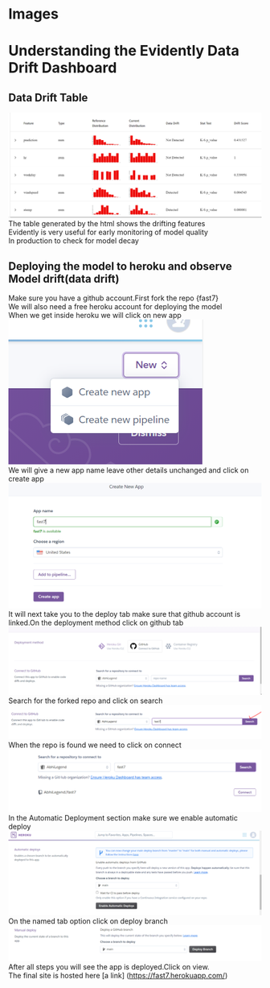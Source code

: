 # Images
# Understanding the Evidently Data Drift Dashboard
## Data Drift Table
![alt text](https://github.com/AbhiLegend/Images/blob/main/model%20drift/df.PNG) <br />
The table generated by the html shows the drifting features <br />
Evidently is very useful for early monitoring of model quality <br />
In production to check for model decay <br />
## Deploying the model to heroku and observe Model drift(data drift)
Make sure you have a github account.First fork the repo {fast7} <br />
We will also need a free heroku account for deploying the model <br />
When we get inside heroku we will click on new app <br />
![alt text](https://github.com/AbhiLegend/Images/blob/main/model%20drift/1.PNG) <br />
We will give a new app name leave other details unchanged and click on create app <br />
![alt text](https://github.com/AbhiLegend/Images/blob/main/model%20drift/2.PNG) <br />
It will next take you to the deploy tab make sure that github account is linked.On the deployment method click on github tab <br />
![alt text](https://github.com/AbhiLegend/Images/blob/main/model%20drift/3.PNG) <br />
Search for the forked repo and click on search <br />
![alt text](https://github.com/AbhiLegend/Images/blob/main/model%20drift/4.PNG) <br />
When the repo is found we need to click on connect <br />
![alt text](https://github.com/AbhiLegend/Images/blob/main/model%20drift/5.PNG) <br />
In the Automatic Deployment section make sure we enable automatic deploy <br />
![alt text](https://github.com/AbhiLegend/Images/blob/main/model%20drift/6.PNG) <br />
On the named tab option click on deploy branch <br />
![alt text](https://github.com/AbhiLegend/Images/blob/main/model%20drift/7.PNG) <br />
After all steps you will see the app is deployed.Click on view. <br />
The final site is hosted here [a link] (https://fast7.herokuapp.com/)











